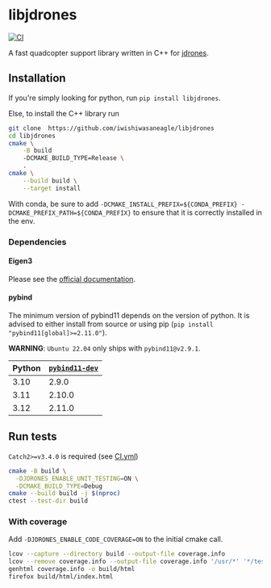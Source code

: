 # libjdrones

[![CI](https://github.com/iwishiwasaneagle/libjdrones/actions/workflows/CI.yml/badge.svg)](https://github.com/iwishiwasaneagle/libjdrones/actions/workflows/CI.yml)

A fast quadcopter support library written in C++ for [jdrones](https://github.com/iwishiwasaneagle/jdrones).

## Installation

If you're simply looking for python, run `pip install libjdrones`.

Else, to install the C++ library run

```bash
git clone  https://github.com/iwishiwasaneagle/libjdrones
cd libjdrones
cmake \
    -B build
    -DCMAKE_BUILD_TYPE=Release \
    .
cmake \
    --build build \
    --target install
```

With conda, be sure to add `-DCMAKE_INSTALL_PREFIX=${CONDA_PREFIX} -DCMAKE_PREFIX_PATH=${CONDA_PREFIX}` to ensure that
it is correctly installed in the env.


### Dependencies


#### Eigen3

Please see the [official documentation](https://eigen.tuxfamily.org/dox/GettingStarted.html).

#### pybind

The minimum version of pybind11 depends on the version of python. It is advised to either install from source or
using pip (`pip install "pybind11[global]>=2.11.0"`).

**WARNING**: `Ubuntu 22.04` only ships with `pybind11@v2.9.1`.

| Python | [`pybind11-dev`](https://pybind11.readthedocs.io/en/stable/changelog.html) |
|--------|----------------------------------------------------------------------------|
| 3.10   | 2.9.0                                                                      |
| 3.11   | 2.10.0                                                                     |
| 3.12   | 2.11.0                                                                     |

## Run tests

 `Catch2>=v3.4.0` is required (see [CI.yml](.github/workflows/CI.yml))

```bash
cmake -B build \
  -DJDRONES_ENABLE_UNIT_TESTING=ON \
  -DCMAKE_BUILD_TYPE=Debug
cmake --build build -j $(nproc)
ctest --test-dir build
```

### With coverage

Add `-DJDRONES_ENABLE_CODE_COVERAGE=ON` to the initial cmake call.

```bash
lcov --capture --directory build --output-file coverage.info
lcov --remove coverage.info --output-file coverage.info '/usr/*' '*/test/*' '*/extern/*' '*/geos/*'
genhtml coverage.info -o build/html
firefox build/html/index.html
```
